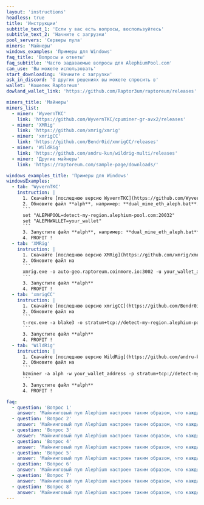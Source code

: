 ```yaml
---
layout: 'instructions'
headless: true
title: 'Инструкции'
subtitle_text_1: 'Если у вас есть вопросы, воспользуйтесь'
subtitle_text_2: 'Начните с загрузки'
pool_servers: 'Серверы пула'
miners: 'Майнеры'
windows_examples: 'Примеры для Windows'
faq_title: 'Вопросы и ответы'
faq_subtitle: 'Часто задаваемые вопросы для AlephiumPool.com'
can_use: 'Вы можете использовать'
start_downloading: 'Начните с загрузки'
ask_in_discord: 'О других решениях вы можете спросить в'
wallet: 'Кошелек Raptoreum'
dowland_wallet_link: 'https://github.com/Raptor3um/raptoreum/releases'

miners_title: 'Майнеры'
miners_list:
  - miner: 'WyvernTKC'
    link: 'https://github.com/WyvernTKC/cpuminer-gr-avx2/releases'
  - miner: 'XMRig'
    link: 'https://github.com/xmrig/xmrig'
  - miner: 'xmrigCC'
    link: 'https://github.com/Bendr0id/xmrigCC/releases'
  - miner: 'WildRig'
    link: 'https://github.com/andru-kun/wildrig-multi/releases'
  - miner: 'Другие майнеры'
    link: 'https://raptoreum.com/sample-page/downloads/'

windows_examples_title: 'Примеры для Windows'
windowsExamples:
  - tab: 'WyvernTKC'
    instruction: |
      1. Скачайте [последнюю версию WyvernTKC](https://github.com/WyvernTKC/cpuminer-gr-avx2/releases) и распакуйте файлы.
      2. Обновите файл **alph**, например: **dual_mine_eth_aleph.bat**.
      ```
      set "ALEPHPOOL=detect-my-region.alephium-pool.com:20032"
      set "ALEPHWALLET=your_wallet"
      ```
      3. Запустите файл **alph**, например: **dual_mine_eth_aleph.bat**.
      4. PROFIT !
  - tab: 'XMRig'
    instruction: |
      1. Скачайте [последнюю версию XMRig](https://github.com/xmrig/xmrig/releases) и распакуйте файлы..
      2. Обновите файл на
      ```
      xmrig.exe -o auto-geo.raptoreum.coinmore.io:3002 -u your_wallet_address -p x
      ```
      3. Запустите файл **alph**
      4. PROFIT !
  - tab: 'xmrigCC'
    instruction: |
      1. Скачайте [последнюю версию xmrigCC](https://github.com/Bendr0id/xmrigCC/releases) и распакуйте файлы..
      2. Обновите файл на
      ```
      t-rex.exe -a blake3 -o stratum+tcp://detect-my-region.alephium-pool.com:20032 -u your_wallet_address -p x -w rig0
      ```
      3. Запустите файл **alph**
      4. PROFIT !
  - tab: 'WildRig'
    instruction: |
      1. Скачайте [последнюю версию WildRig](https://github.com/andru-kun/wildrig-multi/releases) и распакуйте файлы..
      2. Обновите файл на
      ```
      bzminer -a alph -w your_wallet_address -p stratum+tcp://detect-my-region.alephium-pool.com:20032
      ```
      3. Запустите файл **alph**
      4. PROFIT !

faq:
  - question: 'Вопрос 1'
    answer: 'Майнинговый пул Alephium настроен таким образом, что каждый майнер работает независимо от других. Награда за блок идет только тому майнеру, который его нашел, другие ничего не получают. Время поиска блока зависит от вашего хешрейта и удачи.'
  - question: 'Вопрос 2'
    answer: 'Майнинговый пул Alephium настроен таким образом, что каждый майнер работает независимо от других. Награда за блок идет только тому майнеру, который его нашел, другие ничего не получают. Время поиска блока зависит от вашего хешрейта и удачи.'
  - question: 'Вопрос 3'
    answer: 'Майнинговый пул Alephium настроен таким образом, что каждый майнер работает независимо от других. Награда за блок идет только тому майнеру, который его нашел, другие ничего не получают. Время поиска блока зависит от вашего хешрейта и удачи.'
  - question: 'Вопрос 4'
    answer: 'Майнинговый пул Alephium настроен таким образом, что каждый майнер работает независимо от других. Награда за блок идет только тому майнеру, который его нашел, другие ничего не получают. Время поиска блока зависит от вашего хешрейта и удачи.'
  - question: 'Вопрос 5'
    answer: 'Майнинговый пул Alephium настроен таким образом, что каждый майнер работает независимо от других. Награда за блок идет только тому майнеру, который его нашел, другие ничего не получают. Время поиска блока зависит от вашего хешрейта и удачи.'
  - question: 'Вопрос 6'
    answer: 'Майнинговый пул Alephium настроен таким образом, что каждый майнер работает независимо от других. Награда за блок идет только тому майнеру, который его нашел, другие ничего не получают. Время поиска блока зависит от вашего хешрейта и удачи.'
  - question: 'Вопрос 7'
    answer: 'Майнинговый пул Alephium настроен таким образом, что каждый майнер работает независимо от других. Награда за блок идет только тому майнеру, который его нашел, другие ничего не получают. Время поиска блока зависит от вашего хешрейта и удачи.'
  - question: 'Вопрос 8'
    answer: 'Майнинговый пул Alephium настроен таким образом, что каждый майнер работает независимо от других. Награда за блок идет только тому майнеру, который его нашел, другие ничего не получают. Время поиска блока зависит от вашего хешрейта и удачи.'
---
```

